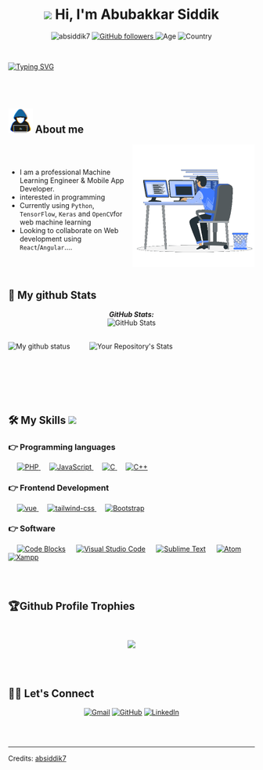 <h1 align="center"><img src="https://media.giphy.com/media/hvRJCLFzcasrR4ia7z/giphy.gif" width="35"> Hi, I'm Abubakkar Siddik</h1>

<p align="center"> <img src="https://komarev.com/ghpvc/?username=absiddik7&label=Profile%20views&color=32CD32&style=plastic" alt="absiddik7"/>
<a href="https://github.com/absiddik7" target="_blank">
    <img alt="GitHub followers" src="https://img.shields.io/github/followers/absiddik7?label=Github%20followers&style=plastic&color=32CD32">
</a> 
<img alt="Age" src="https://img.shields.io/badge/Age-23-%23FF0000.svg?style=plastic&color=32CD32">
<img alt="Country" src="https://img.shields.io/badge/Lives-Bangladesh-%23FF0000.svg?style=plastic&color=3EA055" />
<br>
</p>

<br>

<a href="https://git.io/typing-svg"><img src="https://readme-typing-svg.herokuapp.com?font=Fira+Code&size=40&pause=1000&color=29E92D&center=true&vCenter=true&width=1200&height=100&lines=I+am+Abubakkar+Siddik;professional+full+stack+developer;Python+%7C+Java+Kotlin+%7C+Dart+Flutter+%7C+C+++%7C;Machine Learning%20|%20App Development%20" alt="Typing SVG" /></a>

<br> 
<br>

<h2><picture> <img src = "https://github.com/absiddik7/absiddik7/blob/main/images/me.gif?raw=true" width = 50px>  </picture> About me</h2>
<picture> <img align="right" src="https://github.com/absiddik7/absiddik7/blob/main/images/computer.gif?raw=true" width = 250px></picture>
<br><br>

-  I am a professional Machine Learning Engineer & Mobile App Developer.
-  interested in programming<br>
-  Currently using `Python`, `TensorFlow`, `Keras` and `OpenCV`for web machine learning<br>
-  Looking to collaborate on Web development using `React`/`Angular`.... <br>

<br>
<br>

<h2>👀 My github Stats</h2> 

<div>
  <p align="center">
  <b><em>GitHub Stats:</em></b> <br/>
    <img src="https://github-readme-streak-stats.herokuapp.com/?user=absiddik7" alt="GitHub Stats" /> <br/><br/>
  
</div>

![My github status](https://github-readme-stats.vercel.app/api?username=absiddik7&show_icons=true&include_all_commits=true)  &emsp; &emsp;
![Your Repository's Stats](https://github-readme-stats.vercel.app/api/top-langs/?username=absiddik7&theme=white-green)

<br>
<br>

<!-- &emsp; &emsp; &emsp; &emsp; &emsp; &emsp; &emsp; &emsp; &emsp; &emsp; &emsp;
[![absiddik7's github ranking](https://github-readme-ranking.vercel.app/api/rank?username=absiddik7&country_code=bangladesh&show_private=true)](https://github.com/Muhammadsher/github-readme-ranking)
<br> -->


<br>
<br>
<br>


## 🛠️ My Skills <img src = "https://media2.giphy.com/media/QssGEmpkyEOhBCb7e1/giphy.gif?cid=ecf05e47a0n3gi1bfqntqmob8g9aid1oyj2wr3ds3mg700bl&rid=giphy.gif" width = 32px>

### 👉 Programming languages

<p align="left"> 
 &emsp;
  <a href="https://www.php.net/">
    <img alt="PHP" src="https://img.shields.io/badge/PHP-777BB4?style=for-the-badge&logo=php&logoColor=white"/>
  </a>
    &emsp;
  <a href="https://developer.mozilla.org/en-US/docs/Web/JavaScript" target="_blank"> 
     <img alt="JavaScript" src="https://img.shields.io/badge/JavaScript-F7DF1E?style=for-the-badge&logo=javascript&logoColor=black">
   </a>
  &emsp; 
  <a href="https://www.cprogramming.com/" target="_blank"> 
    <img alt="C" src="https://img.shields.io/badge/l%20-%232370ED.svg?style=plastic&logo=c&logoColor=white">
  </a> 
  &emsp;
  <a href="https://www.w3schools.com/cpp/" target="_blank"> 
    <img alt="C++" src="https://img.shields.io/badge/C++%20-%2300599C.svg?style=plastic&logo=c%2B%2B&logoColor=white">
  </a> 
 
</p>


### 👉 Frontend Development
<p align="left"> 
  &emsp; 
  <a href="https://vuejs.org/" target="_blank"> 
   <img alt="vue" src="https://img.shields.io/badge/Vue.js-35495E?style=for-the-badge&logo=vue.js&logoColor=4FC08D">
  </a>   
  &emsp;
  <a href="https://tailwindcss.com/" target="_blank">
    <img alt="tailwind-css" src="https://img.shields.io/badge/Tailwind_CSS-38B2AC?style=for-the-badge&logo=tailwind-css&logoColor=white">
  </a> 
   &emsp;
  <a href="https://getbootstrap.com" target="_blank"> 
    <img alt="Bootstrap" src="https://img.shields.io/badge/Bootstrap-563D7C?style=for-the-badge&logo=bootstrap&logoColor=white"/>
  </a>
</p>


<!-- ### 👉 Backend Development
<p align="left"> 
  &emsp; 
  <a href="https://laravel.com/" target="_blank"> 
   <img alt="laravel" src="https://img.shields.io/badge/Laravel-FF2D20?style=for-the-badge&logo=laravel&logoColor=white">
  </a>   
  &emsp;
  <a href="https://nodejs.org/en/" target="_blank">
    <img alt="node js" src="https://img.shields.io/badge/Node.js-43853D?style=for-the-badge&logo=node.js&logoColor=white">
  </a> 

</p> -->

<!-- ### 👉 Databases
<p align="left">
  &emsp;
    <a href="https://www.mysql.com/"><img alt="MySQL" src="https://img.shields.io/badge/MySQL-00000F?style=for-the-badge&logo=mysql&logoColor=white"></a>
  &emsp;
    <a href="https://www.mongodb.com/"><img alt="mongodb" src="https://img.shields.io/badge/MongoDB-4EA94B?style=for-the-badge&logo=mongodb&logoColor=white"></a>
  &emsp;
</p> -->

### 👉 Software 
<p>
 &emsp;
    <a href="#"><img alt="Code Blocks" src="https://img.shields.io/badge/CodeBlocks-%23FF0000.svg?style=plastic&logo=codeblocks&logoColor=white"></a>
  &emsp;
    <a href="#"><img alt="Visual Studio Code" src="https://img.shields.io/badge/Visual%20Studio%20Code-0078d7.svg?style=plastic&logo=visual-studio-code&logoColor=white"></a>
  &emsp;
    <a href="#"><img alt="Sublime Text" src="https://img.shields.io/badge/Sublime%20Text-5C5551.svg?style=plastic&logo=sublime-text&logoColor=white"></a>
  &emsp;
    <a href="#"><img alt="Atom" src="https://img.shields.io/badge/atom-%2366595C.svg?&style=plastic&logo=atom&logoColor=white" /></a>
  &emsp;
    <a href="#"><img alt="Xampp" src="https://img.shields.io/badge/Xampp-FE7A16?&style=plastic&logo=xampp&logoColor=white"></a>
  &emsp;
</p>

<!-- ### 👉 Tools
<p>
  &emsp;
    <a href="#"><img alt="Stack Overflow" src="https://img.shields.io/badge/-Stack%20Overflow-E5E4E2?style=plastic&logo=stack-overflow&logoColor=orange"></a>
  &emsp;
    <a href="#"><img alt="Geekf For Geeks" src="https://img.shields.io/badge/geeksforgeeks-%230F9D58.svg?style=plastic&logo=geeksforgeeks&logoColor=white"></a>
  &emsp;
    <a href="#"><img alt="Github" src="https://img.shields.io/badge/-GitHub-181717?style=plastic&logo=github"></a> 
  &emsp;
    <a href="#"><img alt="Windows" src="http://img.shields.io/badge/-Windows-0078D6?style=plastic&logo=windows&logoColor=ffffff"></a>
  &emsp;
</p> -->

<br>
<br>


##  🏆Github Profile Trophies
<br>
<p align="center">
	<img src="https://github-profile-trophy.vercel.app/?username=absiddik7&theme=juicyfresh&no-bg=true&row=2&column=4&margin-w=15&margin-h=20" />
</p>
<br>
<br>


## 🙋‍♀️ Let's Connect
<p align="center">
  	<!-- <a href="https://absiddik7.com/" title="Website"><img src="https://img.icons8.com/bubbles/50/000000/web.png" alt="Website"/></a> -->
	<a href="mailto:abubakkar1070@gmail.com" title="Gmail"><img src="https://img.icons8.com/bubbles/50/000000/gmail.png" alt="Gmail"/></a>
	<a href="https://github.com/absiddik7" title="GitHub"><img src="https://img.icons8.com/bubbles/50/000000/github.png" alt="GitHub"/></a>
	<a href="https://www.linkedin.com/in/ab-siddik12/" title="LinkedIn"><img src="https://img.icons8.com/bubbles/50/000000/linkedin.png" alt="LinkedIn"/></a>
	<!-- <a href="https://www.facebook.com/absiddik7/" title="Facebook"><img src="https://img.icons8.com/bubbles/50/000000/facebook-new.png" alt="Facebook"/></a> -->
	<!-- <a href="https://www.instagram.com/absiddik7" title="Instagram"><img src="https://img.icons8.com/bubbles/50/000000/instagram.png" alt="Instagram"/></a> -->
</p>


<br>
<br>
<hr>
Credits: <a href="https://github.com/absiddik7">absiddik7</a>